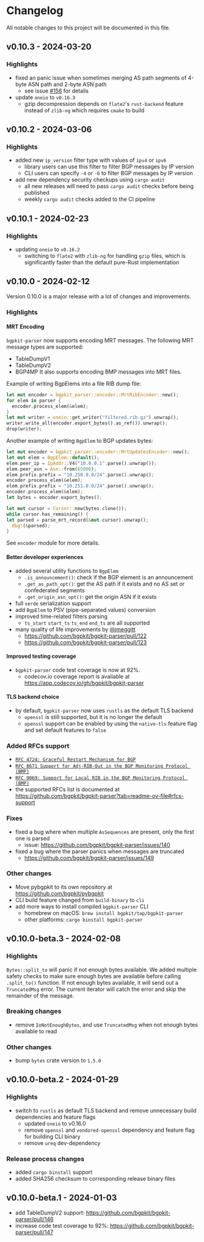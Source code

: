 # Changelog

All notable changes to this project will be documented in this file.

## v0.10.3 - 2024-03-20

### Highlights

* fixed an panic issue when sometimes merging AS path segments of 4-byte ASN path and 2-byte ASN path
  * see issue [#156](https://github.com/bgpkit/bgpkit-parser/issues/156) for details
* update `oneio` to `v0.16.3`
  * gzip decompression depends on `flate2`'s `rust-backend` feature instead of `zlib-ng` which requires `cmake` to build

## v0.10.2 - 2024-03-06

### Highlights

* added new `ip_version` filter type with values of `ipv4` or `ipv6`
  * library users can use this filter to filter BGP messages by IP version 
  * CLI users can specify `-4` or `-6` to filter BGP messages by IP version
* add new dependency security checkups using `cargo audit`
  * all new releases will need to pass `cargo audit` checks before being published
  * weekly `cargo audit` checks added to the CI pipeline

## v0.10.1 - 2024-02-23

### Highlights

* updating `oneio` to `v0.16.2`
  * switching to `flate2` with `zlib-ng` for handling `gzip` files, which is significantly faster than the default pure-Rust implementation

## v0.10.0 - 2024-02-12

Version 0.10.0 is a major release with a lot of changes and improvements.

### Highlights

#### MRT Encoding

`bgpkit-parser` now supports encoding MRT messages. The following MRT message types are supported:
- TableDumpV1
- TableDumpV2
- BGP4MP
It also supports encoding BMP messages into MRT files.

Example of writing BgpElems into a file RIB dump file:
```rust
let mut encoder = bgpkit_parser::encoder::MrtRibEncoder::new();
for elem in parser {
  encoder.process_elem(&elem);
}
let mut writer = oneio::get_writer("filtered.rib.gz").unwrap();
writer.write_all(encoder.export_bytes().as_ref()).unwrap();
drop(writer);
```

Another example of writing `BgpElem` to BGP updates bytes:
```rust
let mut encoder = bgpkit_parser::encoder::MrtUpdatesEncoder::new();
let mut elem = BgpElem::default();
elem.peer_ip = IpAddr::V4("10.0.0.1".parse().unwrap());
elem.peer_asn = Asn::from(65000);
elem.prefix.prefix = "10.250.0.0/24".parse().unwrap();
encoder.process_elem(&elem);
elem.prefix.prefix = "10.251.0.0/24".parse().unwrap();
encoder.process_elem(&elem);
let bytes = encoder.export_bytes();

let mut cursor = Cursor::new(bytes.clone());
while cursor.has_remaining() {
let parsed = parse_mrt_record(&mut cursor).unwrap();
  dbg!(&parsed);
}
```

See `encoder` module for more details.

#### Better developer experiences

- added several utility functions to `BgpElem`
  - `.is_announcement()`: check if the BGP element is an announcement
  - `.get_as_path_opt()`: get the AS path if it exists and no AS set or confederated segments
  - `.get_origin_asn_opt()`: get the origin ASN if it exists
- full `serde` serialization support
- add `BgpElem` to PSV (pipe-separated values) conversion
- improved time-related filters parsing
  - `ts_start` `start_ts` `ts_end` `end_ts` are all supported
- many quality of life improvements by [@jmeggitt](https://github.com/jmeggitt)
  - https://github.com/bgpkit/bgpkit-parser/pull/122
  - https://github.com/bgpkit/bgpkit-parser/pull/123

#### Improved testing coverage

- `bgpkit-parser` code test coverage is now at 92%.
  - codecov.io coverage report is available at https://app.codecov.io/gh/bgpkit/bgpkit-parser

#### TLS backend choice

- by default, `bgpkit-parser` now uses `rustls` as the default TLS backend
  - `openssl` is still supported, but it is no longer the default
  - `openssl` support can be enabled by using the `native-tls` feature flag and set default features to `false`

### Added RFCs support

- [`RFC 4724: Graceful Restart Mechanism for BGP`][rfc4724]
- [`RFC 8671 Support for Adj-RIB-Out in the BGP Monitoring Protocol (BMP)`][rfc8671]
- [`RFC 9069: Support for Local RIB in the BGP Monitoring Protocol (BMP)`][rfc9069]
- the supported RFCs list is documented at https://github.com/bgpkit/bgpkit-parser?tab=readme-ov-file#rfcs-support

[rfc4724]: https://www.rfc-editor.org/rfc/rfc4724
[rfc8671]: https://www.rfc-editor.org/rfc/rfc8671
[rfc9069]: https://www.rfc-editor.org/rfc/rfc9069

### Fixes

- fixed a bug where when multiple `AsSequences` are present, only the first one is parsed
  - issue: https://github.com/bgpkit/bgpkit-parser/issues/140
- fixed a bug where the parser panics when messages are truncated
  - https://github.com/bgpkit/bgpkit-parser/issues/149

### Other changes

- Move pybgpkit to its own repository at https://github.com/bgpkit/pybgpkit
- CLI build feature changed from `build-binary` to `cli`
- add more ways to install compiled `bgpkit-parser` CLI
  - homebrew on macOS: `brew install bgpkit/tap/bgpkit-parser`
  - other platforms: `cargo binstall bgpkit-parser`

## v0.10.0-beta.3 - 2024-02-08

### Highlights

`Bytes::split_to` will panic if not enough bytes available. 
We added multiple safety checks to make sure enough bytes are available before calling `.split_to()` function.
If not enough bytes available, it will send out a `TruncatedMsg` error.
The current iterator will catch the error and skip the remainder of the message.

### Breaking changes

- remove `IoNotEnoughBytes`, and use `TruncatedMsg` when not enough bytes available to read

### Other changes

- bump `bytes` crate version to `1.5.0`

## v0.10.0-beta.2 - 2024-01-29

### Highlights

- switch to `rustls` as default TLS backend and remove unnecessary build dependencies and feature flags
  - updated `oneio` to v0.16.0
  - remove `openssl` and `vendored-openssl` dependency and feature flag for building CLI binary
  - remove `ureq` dev-dependency

### Release process changes

- added `cargo binstall` support
- added SHA256 checksum to corresponding release binary files

## v0.10.0-beta.1 - 2024-01-03

* add TableDumpV2 support: https://github.com/bgpkit/bgpkit-parser/pull/146
* increase code test coverage to 92%: https://github.com/bgpkit/bgpkit-parser/pull/147

